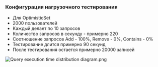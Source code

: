 ### Конфигурация нагрузочного тестирования
- Для OptimisticSet
- 2000 пользователей
- Каждый делает по 10 запросов
- Количество запросов в секунду - примерно 220
- Соотношение запросов Add - 100%, Remove - 0%, Contains - 0%
- Тестирование длится примерно 90 секунд
- После тестирования остается примерно 20000 записей

![Query execution time distribution diagram.png](https://github.com/Stanislav-Sartasov/spbu-mm-parallel-programming/blob/ErshovVladislav/ErshovVladislav/Task4/Load%20testing%20results/Only%20add%20response/Query%20execution%20time%20distribution%20diagram.png)

